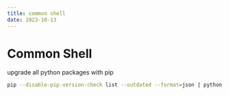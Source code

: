 ```yaml
---
title: common shell
date: 2023-10-13
---
```


# Common Shell

upgrade all python packages with pip

```bash
pip --disable-pip-version-check list --outdated --format=json | python -c "import json, sys; print('\n'.join([x['name'] for x in json.load(sys.stdin)]))" | xargs -n1 pip install -U
```